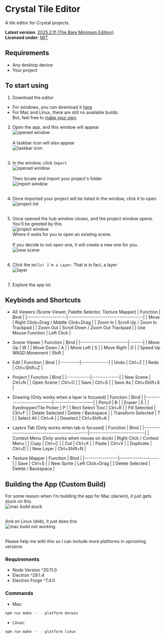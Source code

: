 # Crystal Tile Editor

A tile editor for Crystal projects.

**Latest version**: [2025.2.1f (The Bare Minimum Edition)](https://github.com/Crystal2D/tile-editor/releases/tag/2025.2.1f)<br>
**Licensed under**: [MIT](https://github.com/Crystal2D/tile-editor?tab=MIT-1-ov-file#readme)


## Requirements
- Any desktop device
- Your project


## To start using
1. Download the editor
- For windows, you can download it [here](https://github.com/Crystal2D/tile-editor/releases/latest)<br>
- For Mac and Linux, there are still no available builds.<br>
But, feel free to [make your own](https://github.com/Crystal2D/tile-editor#building-the-app-custom-build).

2. Open the app, and this window will appear
<br>![opened window](README-ASSETS/openwindow.png)<br><br>
A taskbar icon will also appear
<br>![taskbar icon](README-ASSETS/taskbaricon.png)<br><br>

3. In the window, click `Import`
<br>![opened window](README-ASSETS/importbutton.png)<br><br>
Then locate and import your project's folder
<br>![import window](README-ASSETS/import.png)<br><br>

4. Once imported your project will be listed in the window, click it to open.
<br>![project list](README-ASSETS/projectlist.png)<br><br>

5. Once opened the hub window closes, and the project window opens.<br>
You'll be greeted by this
<br>![project window](README-ASSETS/projectwindow.png)<br>
Where it waits for you to open an existing scene.<br><br>
If you decide to not open one, it will create a new one for you.
<br>![new scene](README-ASSETS/newscene.png)<br><br>

6. Click the `Hello! I'm a Layer`. That is in fact, a layer 
<br>![layer](README-ASSETS/layer.png)<br><br>

6. Explore the app lol.


## Keybinds and Shortcuts
- All Viewers (Scene Viewer, Palette Selector, Texture Mapper)
    | Function           | Bind                                 |
    |--------------------|--------------------------------------|
    | Move               | Right Click+Drag / Middle Click+Drag |
    | Zoom In            | Scroll Up / Zoom In Trackpad         |
    | Zoom Out           | Scroll Down / Zoom Out Trackpad      |
    | Use Mouse Function | Left Click                           |

- Scene Viewer
    | Function               | Bind  |
    |------------------------|-------|
    | Move Up                | W     |
    | Move Down              | A     |
    | Move Left              | S     |
    | Move Right             | D     |
    | Speed Up WASD Movement | Shift |

- Edit
    | Function | Bind         |
    |----------|--------------|
    | Undo     | Ctrl+Z       |
    | Redo     | Ctrl+Shift+Z |

- Project
    | Function   | Bind         |
    |------------|--------------|
    | New Scene  | Ctrl+N       |
    | Open Scene | Ctrl+O       |
    | Save       | Ctrl+S       |
    | Save As    | Ctrl+Shift+S |

- Drawing (Only works when a layer is focused)
    | Function                  | Bind               |
    |---------------------------|--------------------|
    | Pencil                    | B                  |
    | Eraser                    | E                  |
    | Eyedropper/Tile Picker    | P                  |
    | Rect Select Tool          | Ctrl+R             |
    | Fill Selected             | Ctrl+F             |
    | Delete Selected           | Delete / Backspace |
    | Transform Selected        | T                  |
    | Select All                | Ctrl+A             |
    | Deselect                  | Ctrl+Shift+A       |

- Layers Tab (Only works when tab is focused)
    | Function                                     | Bind                       |
    |----------------------------------------------|----------------------------|
    | Context Menu (Only works when mouse on dock) | Right Click / Context Menu |
    | Copy                                         | Ctrl+C                     |
    | Cut                                          | Ctrl+X                     |
    | Paste                                        | Ctrl+V                     |
    | Duplicate                                    | Ctrl+D                     |
    | New Layer                                    | Ctrl+Shift+N               |

- Texture Mapper
    | Function        | Bind               |
    |-----------------|--------------------|
    | Save            | Ctrl+S             |
    | New Sprite      | Left Click+Drag    |
    | Delete Selected | Delete / Backspace |


## Building the App (Custom Build)
For some reason when I'm building the app for Mac (darwin), it just gets stuck on this
<br>![mac build stuck](README-ASSETS/problemMac.png)<br><br>

And on Linux (deb), it just does this
<br>![mac build not working](README-ASSETS/problemLinux.png)<br><br>

Please help me with this so I can include more platforms in upcoming versions


### Requirements
- Node Version ^20.11.0
- Electron ^29.1.4
- Electron Forge ^7.4.0

### Commands
- Mac:
``` ps1
npm run make -- --platform darwin
```
- Linux:
``` ps1
npm run make -- --platform linux
```